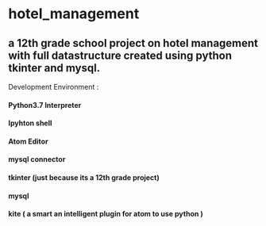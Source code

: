 # hotel_management
## a  12th grade school project on hotel management with full datastructure created using python tkinter and mysql.

Development Environment :
  #### Python3.7 Interpreter 
  #### Ipyhton shell 
  #### Atom Editor 
  #### mysql connector 
  #### tkinter (just because its a 12th grade project)
  #### mysql
  #### kite ( a smart an intelligent plugin for atom to use python )

